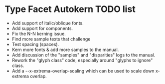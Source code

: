 Type Facet Autokern TODO list
=============================

 * Add support of italic/oblique fonts.
 * Add support for components.
 * Fix the N-N kerning issue.
 * Find more sample texts that challenge
 * Test spacing (spaces).
 * Kern more fonts & add more samples to the manual.
 * Add discussion of the "samples" and "disparities" logs to the manual.
 * Rework the "glyph class" code, especially around "glyphs to ignore" class.
 * Add a --x-extrema-overlap-scaling which can be used to scale down x-extrema overlap.
 